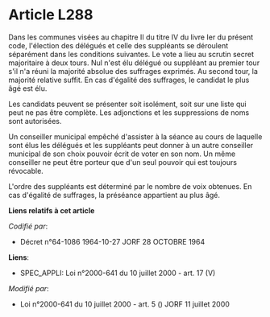# Article L288

Dans les communes visées au chapitre II du titre IV du livre Ier du présent code, l'élection des délégués et celle des
suppléants se déroulent séparément dans les conditions suivantes. Le vote a lieu au scrutin secret majoritaire à deux tours.
Nul n'est élu délégué ou suppléant au premier tour s'il n'a réuni la majorité absolue des suffrages exprimés. Au second tour,
la majorité relative suffit. En cas d'égalité des suffrages, le candidat le plus âgé est élu.

Les candidats peuvent se présenter soit isolément, soit sur une liste qui peut ne pas être complète. Les adjonctions et les
suppressions de noms sont autorisées.

Un conseiller municipal empêché d'assister à la séance au cours de laquelle sont élus les délégués et les suppléants peut
donner à un autre conseiller municipal de son choix pouvoir écrit de voter en son nom. Un même conseiller ne peut être
porteur que d'un seul pouvoir qui est toujours révocable.

L'ordre des suppléants est déterminé par le nombre de voix obtenues. En cas d'égalité de suffrages, la préséance appartient
au plus âgé.

**Liens relatifs à cet article**

_Codifié par_:

  - Décret n°64-1086 1964-10-27 JORF 28 OCTOBRE 1964

**Liens**:

  - SPEC_APPLI: Loi n°2000-641 du 10 juillet 2000 - art. 17 (V)

_Modifié par_:

  - Loi n°2000-641 du 10 juillet 2000 - art. 5 () JORF 11 juillet 2000
